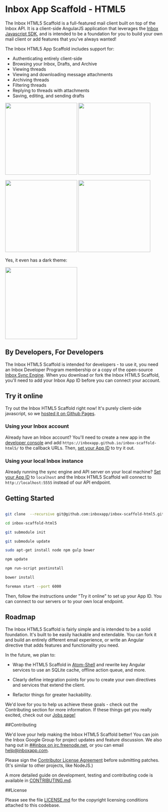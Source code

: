 Inbox App Scaffold - HTML5
========

The Inbox HTML5 Scaffold is a full-featured mail client built on top of the Inbox API. It is a client-side AngularJS application that leverages the [Inbox Javascript SDK](https://github.com/inboxapp/inbox.js), and is intended to be a foundation for you to build your own mail client or add features that you've always wanted!

The Inbox HTML5 App Scaffold includes support for:

- Authenticating entirely client-side
- Browsing your Inbox, Drafts, and Archive
- Viewing threads
- Viewing and downloading message attachments
- Archiving threads
- Filtering threads
- Replying to threads with attachments
- Saving, editing, and sending drafts

<a href="https://raw.githubusercontent.com/inboxapp/inbox-scaffold-html5/master/screenshots/screenshot_threads.png"><img src="https://raw.githubusercontent.com/inboxapp/inbox-scaffold-html5/master/screenshots/screenshot_threads.png" height="230" /></a>
<a href="://raw.githubusercontent.com/inboxapp/inbox-scaffold-html5/master/screenshots/screenshot_thread.png"><img src="https://raw.githubusercontent.com/inboxapp/inbox-scaffold-html5/master/screenshots/screenshot_thread.png" height="230" /></a>

<a href="https://raw.githubusercontent.com/inboxapp/inbox-scaffold-html5/master/screenshots/screenshot_reply.png"><img src="https://raw.githubusercontent.com/inboxapp/inbox-scaffold-html5/master/screenshots/screenshot_reply.png" height="230" /></a>
<a href="://raw.githubusercontent.com/inboxapp/inbox-scaffold-html5/master/screenshots/screenshot_compose.png"><img src="https://raw.githubusercontent.com/inboxapp/inbox-scaffold-html5/master/screenshots/screenshot_compose.png" height="230" /></a>

Yes, it even has a dark theme:

<a href="https://raw.githubusercontent.com/inboxapp/inbox-scaffold-html5/master/screenshots/screenshot_dark_theme.png"><img src="https://raw.githubusercontent.com/inboxapp/inbox-scaffold-html5/master/screenshots/screenshot_dark_theme.png" height="230" /></a>


## By Developers, For Developers

The Inbox HTML5 Scaffold is intended for developers - to use it, you need an Inbox Developer Program membership or a copy of the open-source [Inbox Sync Engine](http://github.com/inboxapp/inbox). When you download or fork the Inbox HTML5 Scaffold, you'll need to add your Inbox App ID before you can connect your account.

## Try it online

Try out the Inbox HTML5 Scaffold right now! It's purely client-side javascript, so we [hosted it on Github Pages](https://inboxapp.github.io/inbox-scaffold-html5/).

### Using your Inbox account

Already have an Inbox account? You'll need to create a new app in the [developer console](https://www.inboxapp.com/console/apps) and add `https://inboxapp.github.io/inbox-scaffold-html5/` to the callback URLs.  Then, [set your App ID](http://inboxapp.github.io/inbox-scaffold-html5/set-app-id.html) to try it out.

### Using your local Inbox instance

Already running the sync engine and API server on your local machine?  [Set your App ID](http://inboxapp.github.io/inbox-scaffold-html5/set-app-id.html) to `localhost` and the Inbox HTML5 Scaffold will connect to `http://localhost:5555` instead of our API endpoint.


## Getting Started

```bash

git clone  --recursive git@github.com:inboxapp/inbox-scaffold-html5.git

cd inbox-scaffold-html5

git submodule init

git submodule update

sudo apt-get install node npm gulp bower

npm update

npm run-script postinstall

bower install

foreman start --port 6000
```

Then, follow the instructions under "Try it online" to set up your App ID.  You can connect to our servers or to your own local endpoint.

## Roadmap

The Inbox HTML5 Scaffold is fairly simple and is intended to be a solid foundation. It's built to be easily hackable and extendable. You can fork it and build an entirely different email experience, or write an Angular directive that adds features and functionality you need.

In the future, we plan to:

- Wrap the HTML5 Scaffold in [Atom-Shell](http://github.com/atom/atom-shell) and rewrite key Angular services to use an SQLite cache, offline action queue, and more.

- Clearly define integration points for you to create your own directives and services that extend the client.

- Refactor things for greater hackability.


We'd love for you to help us achieve these goals - check out the Contributing section for more information. If these things get you really excited, check out our [Jobs page!](http://www.inboxapp.com/jobs)


##Contributing

We'd love your help making the Inbox HTML5 Scaffold better! You can join the Inbox Google Group for project updates and feature discussion. We also hang out in [##inbox on irc.freenode.net](http://webchat.freenode.net/?channels=##inbox), or you can email help@inboxapp.com.

Please sign the [Contributor License Agreement](https://www.inboxapp.com/cla.html) before submitting patches. (It's similar to other projects, like NodeJS.)

A more detailed guide on development, testing and contributing code is available in [CONTRIBUTING.md](CONTRIBUTING.md).

##License

Please see the file [LICENSE.md](LICENSE.md) for the copyright licensing conditions attached to
this codebase.
